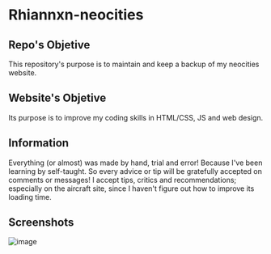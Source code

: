 # Rhiannxn-neocities

## Repo's Objetive

This repository's purpose is to maintain and keep a backup of my neocities website.

## Website's Objetive

Its purpose is to improve my coding skills in HTML/CSS, JS and web design.

## Information

Everything (or almost) was made by hand, trial and error! Because I've been learning by self-taught. So every advice or tip will be gratefully accepted on comments
or messages! I accept tips, critics and recommendations; especially on the aircraft site, since I haven't figure out how to improve its loading time.

## Screenshots

![image](https://github.com/where-are-the-avocados/Rhiannxn-neocities/assets/134813267/4ab225e2-d7e4-4c7e-a4bf-70e615b1ffbf)
